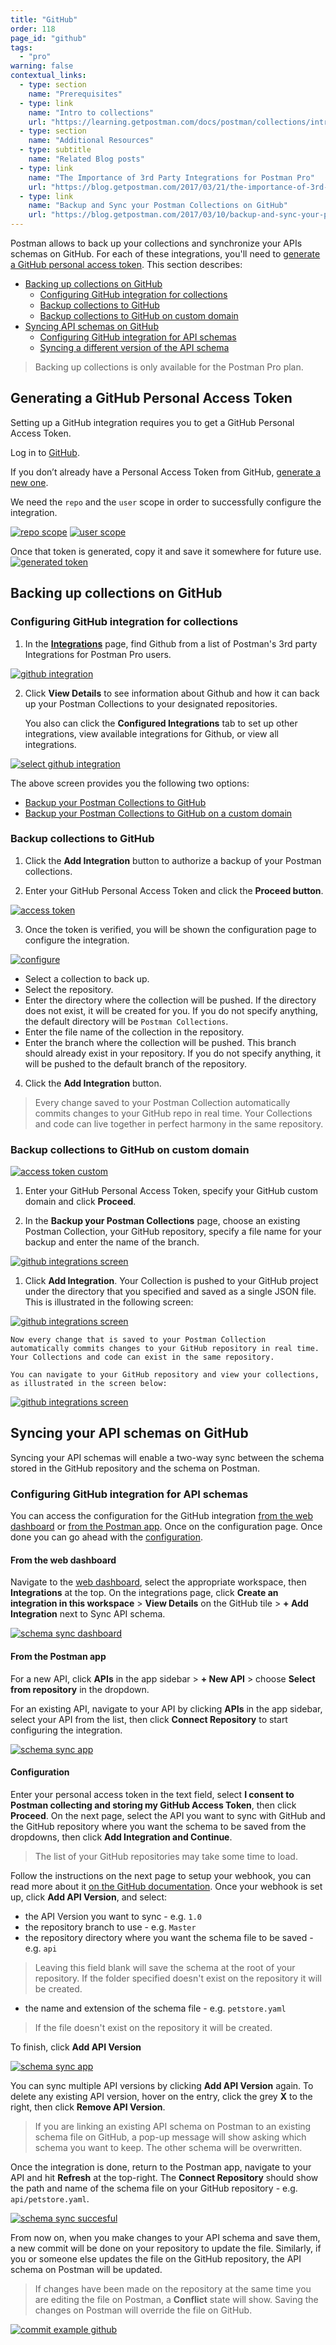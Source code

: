 ```yaml
---
title: "GitHub"
order: 118
page_id: "github"
tags: 
  - "pro"
warning: false
contextual_links:
  - type: section
    name: "Prerequisites"
  - type: link
    name: "Intro to collections"
    url: "https://learning.getpostman.com/docs/postman/collections/intro-to-collections"
  - type: section
    name: "Additional Resources"
  - type: subtitle
    name: "Related Blog posts"
  - type: link
    name: "The Importance of 3rd Party Integrations for Postman Pro"
    url: "https://blog.getpostman.com/2017/03/21/the-importance-of-3rd-party-integrations-for-postman-pro/?_ga=2.184833577.1078379737.1571761632-963694147.1565912089"
  - type: link
    name: "Backup and Sync your Postman Collections on GitHub"
    url: "https://blog.getpostman.com/2017/03/10/backup-and-sync-your-postman-collections-on-github/?_ga=2.184833577.1078379737.1571761632-963694147.1565912089"
---
```


Postman allows to back up your collections and synchronize your APIs schemas on GitHub. For each of these integrations, you'll need to [generate a GitHub personal access token](#generating-a-github-personal-access-token). This section describes: 

* [Backing up collections on GitHub](#backing-up-collections-on-github)
  * [Configuring GitHub integration for collections](#configuring-github-integration-for-collections)
  * [Backup collections to GitHub](#backup-collections-to-github)
  * [Backup collections to GitHub on custom domain](#backup-collections-to-github-on-custom-domain)
* [Syncing API schemas on GitHub](#syncing-your-api-schemas-on-github)
  * [Configuring GitHub integration for API schemas](#configuring-github-integration-for-api-schemas)
  * [Syncing a different version of the API schema](#syncing-a-different-version-of-the-api-schema)

> Backing up collections is only available for the Postman Pro plan.

## Generating a GitHub Personal Access Token

Setting up a GitHub integration requires you to get a GitHub Personal Access Token.

Log in to [GitHub](https://github.com/).

If you don’t already have a Personal Access Token from GitHub, [generate a new one](https://github.com/settings/tokens).

We need the `repo` and the `user` scope in order to successfully configure the integration.

[![repo scope](https://assets.postman.com/postman-docs/WS-integrations-github-repo-scope.png)](https://assets.postman.com/postman-docs/WS-integrations-github-repo-scope.png)
[![user scope](https://assets.postman.com/postman-docs/WS-integrations-github-user-scope.png)](https://assets.postman.com/postman-docs/WS-integrations-github-user-scope.png)

Once that token is generated, copy it and save it somewhere for future use.
[![generated token](https://assets.postman.com/postman-docs/WS-integrations-github-generated-token.png)](https://assets.postman.com/postman-docs/WS-integrations-github-generated-token.png)

## Backing up collections on GitHub

### Configuring GitHub integration for collections

1. In the **[Integrations](https://go.postman.co/workspaces)** page, find Github from a list of Postman's 3rd party Integrations for Postman Pro users.

[![github integration](https://assets.postman.com/postman-docs/integrations-github1.png)](https://assets.postman.com/postman-docs/integrations-github1.png)

2. Click **View Details** to see information about Github and how it can back up your Postman Collections to your designated repositories.

    You also can click the **Configured Integrations** tab to set up other integrations, view available integrations for Github, or view all integrations.

[![select github integration](https://assets.postman.com/postman-docs/GitHub_Integrations1.png)](https://assets.postman.com/postman-docs/GitHub_Integrations1.png)

The above screen provides you the following two options:

* [Backup your Postman Collections to GitHub](#backup-collections-to-gitHub)
* [Backup your Postman Collections to GitHub on a custom domain](#backup-collections-to-gitHub-on-custom-domain)

### Backup collections to GitHub

1. Click the **Add Integration** button to authorize a backup of your Postman collections.

2. Enter your GitHub Personal Access Token and click the **Proceed button**.

[![access token](https://assets.postman.com/postman-docs/WS-integrations-github-access-token.png)](https://assets.postman.com/postman-docs/WS-integrations-github-access-token.png)

3. Once the token is verified, you will be shown the configuration page to configure the integration.

[![configure](https://assets.postman.com/postman-docs/WS-integrations-github-configure.png)](https://assets.postman.com/postman-docs/WS-integrations-github-configure.png)

* Select a collection to back up.
* Select the repository.
* Enter the directory where the collection will be pushed. If the directory does not exist, it will be created for you. If you do not specify anything, the default directory will be `Postman Collections`.
* Enter the file name of the collection in the repository.
* Enter the branch where the collection will be pushed. This branch should already exist in your repository. If you do not specify anything, it will be pushed to the default branch of the repository.

4. Click the **Add Integration** button.

> Every change saved to your Postman Collection automatically commits changes to your GitHub repo in real time.  Your Collections and code can live together in perfect harmony in the same repository.

### Backup collections to GitHub on custom domain

[![access token custom](https://assets.postman.com/postman-docs/GitHub_AccessToken_Custom_Domain.png)](https://assets.postman.com/postman-docs/GitHub_AccessToken_Custom_Domain.png)

1. Enter your GitHub Personal Access Token, specify your GitHub custom domain and click **Proceed**.

1. In the **Backup your Postman Collections** page, choose an existing Postman Collection, your GitHub repository, specify a file name for your backup and enter the name of the branch.

[![github integrations screen](https://assets.postman.com/postman-docs/GitHub_Integrations3.png)](https://assets.postman.com/postman-docs/GitHub_Integrations3.png)

1. Click **Add Integration**.
Your Collection is pushed to your GitHub project under the directory that you specified and saved as a single JSON file. This is illustrated in the following screen:

[![github integrations screen](https://assets.postman.com/postman-docs/Github_Integrations6.png)](https://assets.postman.com/postman-docs/Github_Integrations6.png)

    Now every change that is saved to your Postman Collection automatically commits changes to your GitHub repository in real time. Your Collections and code can exist in the same repository.

    You can navigate to your GitHub repository and view your collections, as illustrated in the screen below:

[![github integrations screen](https://assets.postman.com/postman-docs/Github_Integrations5.png)](https://assets.postman.com/postman-docs/Github_Integrations5.png)

## Syncing your API schemas on GitHub

Syncing your API schemas will enable a two-way sync between the schema stored in the GitHub repository and the schema on Postman. 

### Configuring GitHub integration for API schemas

You can access the configuration for the GitHub integration [from the web dashboard](#from-the-web-dashboard) or [from the Postman app](#from-the-postman-app). Once on the configuration page. Once done you can go ahead with the [configuration](#configuration).

#### From the web dashboard

Navigate to the [web dashboard](https://go.postman.co/workspaces), select the appropriate workspace, then **Integrations** at the top. On the integrations page, click **Create an integration in this workspace** > **View Details** on the GitHub tile > **+ Add Integration** next to Sync API schema. 

[![schema sync dashboard](https://user-images.githubusercontent.com/5029719/72450395-36b8ab80-37b2-11ea-9ac0-5659f588ec23.gif)](https://user-images.githubusercontent.com/5029719/72450395-36b8ab80-37b2-11ea-9ac0-5659f588ec23.gif)

#### From the Postman app

For a new API, click **APIs** in the app sidebar > **+ New API** > choose **Select from repository** in the dropdown.

For an existing API, navigate to your API by clicking **APIs** in the app sidebar, select your API from the list, then click **Connect Repository** to start configuring the integration.

[![schema sync app](https://user-images.githubusercontent.com/5029719/72450955-1b9a6b80-37b3-11ea-9c64-44e7acc5166f.gif)](https://user-images.githubusercontent.com/5029719/72450955-1b9a6b80-37b3-11ea-9c64-44e7acc5166f.gif)

#### Configuration

Enter your personal access token in the text field, select **I consent to Postman collecting and storing my GitHub Access Token**, then click **Proceed**. On the next page, select the API you want to sync with GitHub and the GitHub repository where you want the schema to be saved from the dropdowns, then click **Add Integration and Continue**.

> The list of your GitHub repositories may take some time to load.

Follow the instructions on the next page to setup your webhook, you can read more about it [on the GitHub documentation](https://developer.github.com/webhooks/creating/#setting-up-a-webhook). Once your webhook is set up, click **Add API Version**, and select:

* the API Version you want to sync - e.g. `1.0`
* the repository branch to use - e.g. `Master`
* the repository directory where you want the schema file to be saved - e.g. `api`
> Leaving this field blank will save the schema at the root of your repository. If the folder specified doesn't exist on the repository it will be created.
* the name and extension of the schema file - e.g. `petstore.yaml`
> If the file doesn't exist on the repository it will be created.

To finish, click **Add API Version**

[![schema sync app](https://user-images.githubusercontent.com/5029719/72460035-f530fc00-37c3-11ea-9069-0bce820f2336.gif)](https://user-images.githubusercontent.com/5029719/72460035-f530fc00-37c3-11ea-9069-0bce820f2336.gif)

You can sync multiple API versions by clicking **Add API Version** again. To delete any existing API version, hover on the entry, click the grey **X** to the right, then click **Remove API Version**.

> If you are linking an existing API schema on Postman to an existing schema file on GitHub, a pop-up message will show asking which schema you want to keep. The other schema will be overwritten. 

Once the integration is done, return to the Postman app, navigate to your API and hit **Refresh** at the top-right. The **Connect Repository** should show the path and name of the schema file on your GitHub repository - e.g. `api/petstore.yaml`.

[![schema sync succesful](https://user-images.githubusercontent.com/5029719/72462468-0a5c5980-37c9-11ea-9845-4a2153b99c45.png)](https://user-images.githubusercontent.com/5029719/72462468-0a5c5980-37c9-11ea-9845-4a2153b99c45.png)

From now on, when you make changes to your API schema and save them, a new commit will be done on your repository to update the file. Similarly, if you or someone else updates the file on the GitHub repository, the API schema on Postman will be updated.

> If changes have been made on the repository at the same time you are editing the file on Postman, a **Conflict** state will show. Saving the changes on Postman will override the file on GitHub. 

[![commit example github](https://user-images.githubusercontent.com/5029719/72462775-cc136a00-37c9-11ea-837c-695c4f3ddc11.png)](https://user-images.githubusercontent.com/5029719/72462775-cc136a00-37c9-11ea-837c-695c4f3ddc11.png)
